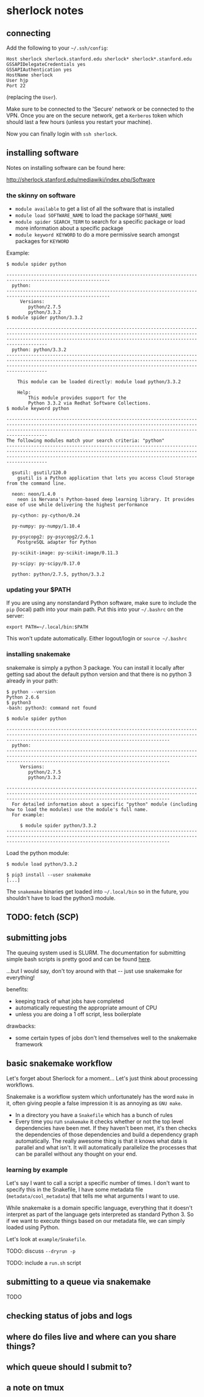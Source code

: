 # sherlock notes

## connecting

Add the following to your `~/.ssh/config`:

```
Host sherlock sherlock.stanford.edu sherlock* sherlock*.stanford.edu
GSSAPIDelegateCredentials yes
GSSAPIAuthentication yes
HostName sherlock
User hjp
Port 22
```

(replacing the `User`).

Make sure to be connected to the 'Secure' network or be connected to the VPN.
Once you are on the secure network, get a `Kerberos` token which should last a few hours (unless you restart your machine).

Now you can finally login with `ssh sherlock`.

## installing software

Notes on installing software can be found here:

http://sherlock.stanford.edu/mediawiki/index.php/Software

### the skinny on software

- `module available` to get a list of all the software that is installed
- `module load SOFTWARE_NAME` to load the package `SOFTWARE_NAME`
- `module spider SEARCH_TERM` to search for a specific package or load more information about a specific package
- `module keyword KEYWORD` to do a more permissive search amongst packages for `KEYWORD`

Example:

```
$ module spider python

------------------------------------------------------------------------------------------------------------
  python:
------------------------------------------------------------------------------------------------------------
     Versions:
        python/2.7.5
        python/3.3.2
$ module spider python/3.3.2

---------------------------------------------------------------------------------------------------------------------------------------------------------------------------------------------------------------------------------
  python: python/3.3.2
---------------------------------------------------------------------------------------------------------------------------------------------------------------------------------------------------------------------------------

    This module can be loaded directly: module load python/3.3.2

    Help:
        This module provides support for the
        Python 3.3.2 via Redhat Software Collections.
$ module keyword python

---------------------------------------------------------------------------------------------------------------------------------------------------------------------------------------------------------------------------------
The following modules match your search criteria: "python"
---------------------------------------------------------------------------------------------------------------------------------------------------------------------------------------------------------------------------------

  gsutil: gsutil/120.0
    gsutil is a Python application that lets you access Cloud Storage from the command line.

  neon: neon/1.4.0
    neon is Nervana's Python-based deep learning library. It provides ease of use while delivering the highest performance

  py-cython: py-cython/0.24

  py-numpy: py-numpy/1.10.4

  py-psycopg2: py-psycopg2/2.6.1
    PostgreSQL adapter for Python

  py-scikit-image: py-scikit-image/0.11.3

  py-scipy: py-scipy/0.17.0

  python: python/2.7.5, python/3.3.2
```

### updating your $PATH

If you are using any nonstandard Python software, make sure to include the `pip` (local) path into your main path.
Put this into your `~/.bashrc` on the server:

```
export PATH=~/.local/bin:$PATH
```

This won't update automatically.
Either logout/login or `source ~/.bashrc`

### installing snakemake

snakemake is simply a python 3 package.
You can install it locally after getting sad about the default python version and that there is no python 3 already in your path:

```
$ python --version
Python 2.6.6
$ python3
-bash: python3: command not found
```

```
$ module spider python

--------------------------------------------------------------------------------------------------------------------------------------------------------------------------------------------------------
  python:
--------------------------------------------------------------------------------------------------------------------------------------------------------------------------------------------------------
     Versions:
        python/2.7.5
        python/3.3.2

--------------------------------------------------------------------------------------------------------------------------------------------------------------------------------------------------------
  For detailed information about a specific "python" module (including how to load the modules) use the module's full name.
  For example:

     $ module spider python/3.3.2
--------------------------------------------------------------------------------------------------------------------------------------------------------------------------------------------------------
```

Load the python module:

```
$ module load python/3.3.2
```

```
$ pip3 install --user snakemake
[...]
```

The `snakemake` binaries get loaded into `~/.local/bin` so in the future, you shouldn't have to load the python3 module.


## TODO: fetch (SCP)

## submitting jobs

The queuing system used is SLURM.
The documentation for submitting simple bash scripts is pretty good and can be found [here](http://sherlock.stanford.edu/mediawiki/index.php/SLURMSubmit).

...but I would say, don't toy around with that -- just use snakemake for everything!

benefits:
- keeping track of what jobs have completed
- automatically requesting the appropriate amount of CPU
- unless you are doing a 1 off script, less boilerplate

drawbacks:
- some certain types of jobs don't lend themselves well to the snakemake framework

## basic snakemake workflow

Let's forget about Sherlock for a moment... Let's just think about processing workflows.

Snakemake is a workflow system which unfortunately has the word `make` in it, often giving people a false impression it is as annoying as `GNU make`.

- In a directory you have a `Snakefile` which has a bunch of rules
- Every time you run `snakemake` it checks whether or not the top level dependencies have been met. If they haven't been met, it's then checks the dependencies of those dependencies and build a dependency graph automatically. The really awesome thing is that it knows what data is parallel and what isn't. It will automatically parallelize the processes that can be parallel without any thought on your end.

### learning by example

Let's say I want to call a script a specific number of times.
I don't want to specify this in the Snakefile, I have some metadata file (`metadata/cool_metadata`) that tells me what arguments I want to use.

While snakemake is a domain specific language, everything that it doesn't interpret as part of the language gets interpreted as standard Python 3.
So if we want to execute things based on our metadata file, we can simply loaded using Python.

Let's look at `example/Snakefile`.

TODO: discuss `--dryrun -p`

TODO: include a `run.sh` script

## submitting to a queue via snakemake

TODO

## checking status of jobs and logs

## where do files live and where can you share things?

## which queue should I submit to?

## a note on tmux
